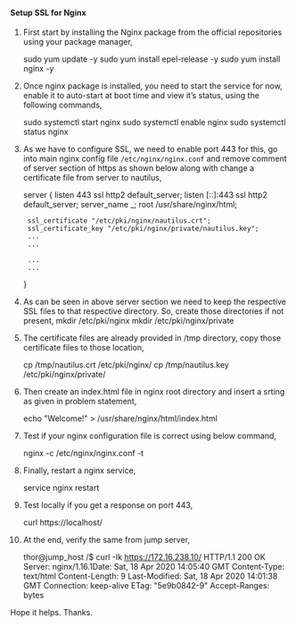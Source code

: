 #### Setup SSL for Nginx

1. First start by installing the Nginx package from the official repositories using your package manager,

    sudo yum update -y
    sudo yum install epel-release -y
    sudo yum install nginx -y

2. Once nginx package is installed, you need to start the service for now, enable it to auto-start at boot time and view it’s status, using the following commands,

    sudo systemctl start nginx
    sudo systemctl enable nginx
    sudo systemctl status nginx

3. As we have to configure SSL, we need to enable port 443 for this, go into main nginx config file `/etc/nginx/nginx.conf` and remove comment of server section of https as shown below along with change a certificate file from server to nautilus,

    server {
        listen       443 ssl http2 default_server;
        listen       [::]:443 ssl http2 default_server;
        server_name  _;
        root         /usr/share/nginx/html;

        ssl_certificate "/etc/pki/nginx/nautilus.crt";
        ssl_certificate_key "/etc/pki/nginx/private/nautilus.key";
        ...
        ...

        ...
        ...
    }

4. As can be seen in above server section we need to keep the respective SSL files to that respective directory. So, create those directories if not present,
    mkdir /etc/pki/nginx
    mkdir /etc/pki/nginx/private

5. The certificate files are already provided in /tmp directory, copy those certificate files to those location,

    cp /tmp/nautilus.crt /etc/pki/nginx/
    cp /tmp/nautilus.key /etc/pki/nginx/private/

6. Then create an index.html file in nginx root directory and insert a srting as given in problem statement, 

    echo "Welcome!" > /usr/share/nginx/html/index.html

7. Test if your nginx configuration file is correct using below command,

    nginx -c /etc/nginx/nginx.conf -t

8. Finally, restart a nginx service,

    service nginx restart

9. Test locally if you get a response on port 443,

    curl https://localhost/

10. At the end, verify the same from jump server,

    thor@jump_host /$ curl -Ik https://172.16.238.10/
    HTTP/1.1 200 OK
    Server: nginx/1.16.1Date: Sat, 18 Apr 2020 14:05:40 GMT
    Content-Type: text/html
    Content-Length: 9
    Last-Modified: Sat, 18 Apr 2020 14:01:38 GMT
    Connection: keep-alive
    ETag: "5e9b0842-9"
    Accept-Ranges: bytes

Hope it helps. Thanks.
